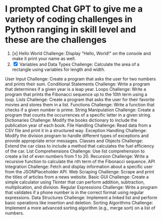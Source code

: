# I prompted Chat GPT to give me a variety of coding challenges in Python ranging in skill level and these are the challenges 

1. [x] Hello World Challenge: Display "Hello, World!" on the console and make it print your name as well.
1. <input type="checkbox" checked> Variables and Data Types Challenge: Calculate the area of a rectangle using variables for length and width.

User Input Challenge: Create a program that asks the user for two numbers and prints their sum.
Conditional Statements Challenge: Write a program that determines if a given year is a leap year.
Loops Challenge: Write a program that prints the Fibonacci sequence up to the 10th term using a loop.
Lists Challenge: Create a program that asks the user for their favorite movies and stores them in a list.
Functions Challenge: Write a function that checks if a given number is prime.
String Manipulation Challenge: Create a program that counts the occurrences of a specific letter in a given string.
Dictionaries Challenge: Modify the books dictionary to include the publication year of each book.
File Handling Challenge: Read data from a CSV file and print it in a structured way.
Exception Handling Challenge: Modify the division program to handle different types of exceptions and provide appropriate error messages.
Classes and Objects Challenge: Extend the car class to include a method that calculates the fuel efficiency of the car.
List Comprehensions Challenge: Use list comprehension to create a list of even numbers from 1 to 20.
Recursion Challenge: Write a recursive function to calculate the nth term of the Fibonacci sequence.
API Integration Challenge: Fetch and display information about a specific user from the JSONPlaceholder API.
Web Scraping Challenge: Scrape and print the titles of articles from a news website.
Basic GUI Challenge: Create a simple calculator using Tkinter that can perform addition, subtraction, multiplication, and division.
Regular Expressions Challenge: Write a program that validates if a phone number is in the correct format using regular expressions.
Data Structures Challenge: Implement a linked list and perform basic operations like insertion and deletion.
Sorting Algorithms Challenge: Implement a more advanced sorting algorithm (e.g., merge sort) on a list of numbers.
